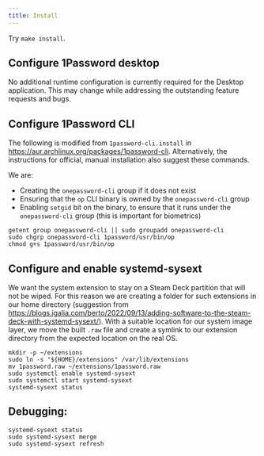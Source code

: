 ```yaml
---
title: Install 
---
```


Try `make install`.

## Configure 1Password desktop

No additional runtime configuration is currently required for the Desktop application.
This may change while addressing the outstanding feature requests and bugs.

## Configure 1Password CLI

The following is modified from `1password-cli.install` in <https://aur.archlinux.org/packages/1password-cli>.
Alternatively, the instructions for official, manual installation also suggest these commands.

We are:
-   Creating the `onepassword-cli` group if it does not exist
-   Ensuring that the `op` CLI binary is owned by the `onepassword-cli` group
-   Enabling `setgid` bit on the binary, to ensure that it runs under the `onepassword-cli` group (this is important for biometrics)

```shell
getent group onepassword-cli || sudo groupadd onepassword-cli
sudo chgrp onepassword-cli 1password/usr/bin/op
chmod g+s 1password/usr/bin/op
```

## Configure and enable systemd-sysext

We want the system extension to stay on a Steam Deck partition that will not be wiped.
For this reason we are creating a folder for such extensions in our home directory (suggestion from <https://blogs.igalia.com/berto/2022/09/13/adding-software-to-the-steam-deck-with-systemd-sysext/>).
With a suitable location for our system image layer, we move the built `.raw` file and create a symlink to our extension directory from the expected location on the real OS.

```shell
mkdir -p ~/extensions
sudo ln -s "${HOME}/extensions" /var/lib/extensions
mv 1password.raw ~/extensions/1password.raw
sudo systemctl enable systemd-sysext
sudo systemctl start systemd-sysext
systemd-sysext status
```

## Debugging:

    systemd-sysext status
    sudo systemd-sysext merge
    sudo systemd-sysext refresh
